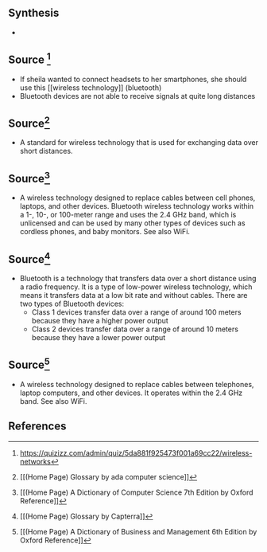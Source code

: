 ## Synthesis
- 
## Source [^1]
- If sheila wanted to connect headsets to her smartphones, she should use this [[wireless technology]] (bluetooth)
- Bluetooth devices are not able to receive signals at quite long distances

## Source[^2]
- A standard for wireless technology that is used for exchanging data over short distances.

## Source[^3]
- A wireless technology designed to replace cables between cell phones, laptops, and other devices. Bluetooth wireless technology works within a 1-, 10-, or 100-meter range and uses the 2.4 GHz band, which is unlicensed and can be used by many other types of devices such as cordless phones, and baby monitors. See also WiFi.

## Source[^4]
- Bluetooth is a technology that transfers data over a short distance using a radio frequency. It is a type of low-power wireless technology, which means it transfers data at a low bit rate and without cables. There are two types of Bluetooth devices:
	- Class 1 devices transfer data over a range of around 100 meters because they have a higher power output
	- Class 2 devices transfer data over a range of around 10 meters because they have a lower power output
## Source[^5]
- A wireless technology designed to replace cables between telephones, laptop computers, and other devices. It operates within the 2.4 GHz band. See also WiFi.
## References

[^1]: https://quizizz.com/admin/quiz/5da881f925473f001a69cc22/wireless-networks
[^2]: [[(Home Page) Glossary by ada computer science]]
[^3]: [[(Home Page) A Dictionary of Computer Science 7th Edition by Oxford Reference]]
[^4]: [[(Home Page) Glossary by Capterra]]
[^5]: [[(Home Page) A Dictionary of Business and Management 6th Edition by Oxford Reference]]